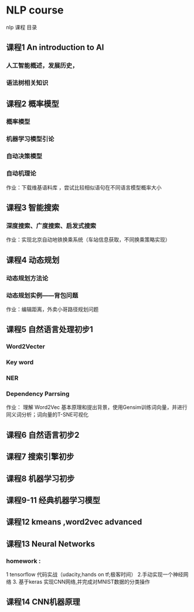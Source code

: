 # NLP course
nlp 课程  目录
## 课程1 An introduction to AI
### 人工智能概述，发展历史，
### 语法树相关知识
## 课程2 概率模型
### 概率模型
### 机器学习模型引论
### 自动决策模型
### 自动机理论
作业：下载维基语料库 ，尝试比较相似语句在不同语言模型概率大小
## 课程3 智能搜索
### 深度搜索、广度搜索、启发式搜索
作业：实现北京自动地铁换乘系统（车站信息获取，不同换乘策略实现）
## 课程4 动态规划
### 动态规划方法论
### 动态规划实例——背包问题
作业：编辑距离，外卖小哥路径规划问题
## 课程5 自然语言处理初步1
### Word2Vecter
### Key word
### NER
### Dependency Parrsing
作业： 理解 Word2Vec 基本原理和提出背景，使用Gensim训练词向量，并进行同义词分析；词向量的T-SNE可视化

## 课程6 自然语言初步2

## 课程7 搜索引擎初步
## 课程8 机器学习初步
## 课程9-11 经典机器学习模型
## 课程12 kmeans ,word2vec advanced
## 课程13 Neural Networks
### homework :
1 tensorflow 代码实战（udacity,hands on tf;极客时间）
2.手动实现一个神经网络
3. 基于keras 实现CNN网络,并完成对MNIST数据的分类操作
## 课程14 CNN机器原理
##
